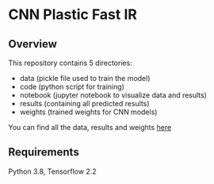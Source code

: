 # CNN Plastic Fast IR

## Overview
This repository contains 5 directories: 
- data (pickle file used to train the model)
- code (python script for training)
- notebook (jupyter notebook to visualize data and results)
- results (containing all predicted results)
- weights (trained weights for CNN models)

You can find all the data, results and weights [here](https://drive.google.com/drive/folders/1lDJJAFrrmqID__G9JbYKFy_FEQd3ufzz?usp=sharing)

## Requirements
Python 3.8, Tensorflow 2.2
